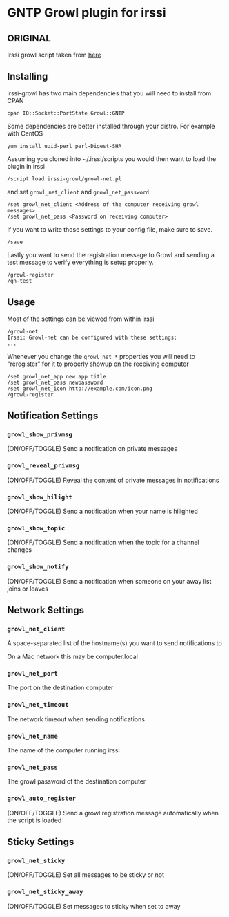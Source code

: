 # GNTP Growl plugin for irssi

## ORIGINAL
Irssi growl script taken from [here](http://axman6.homeip.net/blog/growl-net-irssi-script-its-back.html)

## Installing

irssi-growl has two main dependencies that you will need to install from CPAN

    cpan IO::Socket::PortState Growl::GNTP

Some dependencies are better installed through your distro. For example with CentOS

    yum install uuid-perl perl-Digest-SHA

Assuming you cloned into ~/.irssi/scripts you would then want to load the plugin in irssi

    /script load irssi-growl/growl-net.pl

and set `growl_net_client` and `growl_net_password`

    /set growl_net_client <Address of the computer receiving growl messages>
    /set growl_net_pass <Password on receiving computer>

If you want to write those settings to your config file, make sure to save.

    /save

Lastly you want to send the registration message to Growl and sending a test message to verify everything is setup properly.

    /growl-register
    /gn-test

## Usage

Most of the settings can be viewed from within irssi

    /growl-net
    Irssi: Growl-net can be configured with these settings:
    ...

Whenever you change the `growl_net_*` properties you will need to "reregister" for
it to properly showup on the receiving computer

    /set growl_net_app new app title
    /set growl_net_pass newpassword
    /set growl_net_icon http://example.com/icon.png
    /growl-register


## Notification Settings

### `growl_show_privmsg`
(ON/OFF/TOGGLE) Send a notification on private messages

### `growl_reveal_privmsg`
(ON/OFF/TOGGLE) Reveal the content of private messages in notifications

### `growl_show_hilight`
(ON/OFF/TOGGLE) Send a notification when your name is hilighted

### `growl_show_topic`
(ON/OFF/TOGGLE) Send a notification when the topic for a channel changes

### `growl_show_notify`
(ON/OFF/TOGGLE) Send a notification when someone on your away list joins or leaves

## Network Settings

### `growl_net_client`
A space-separated list of the hostname(s) you want to send notifications to

On a Mac network this may be computer.local

### `growl_net_port`
The port on the destination computer

### `growl_net_timeout`
The network timeout when sending notifications

### `growl_net_name`
The name of the computer running irssi

### `growl_net_pass`
The growl password of the destination computer

### `growl_auto_register`
(ON/OFF/TOGGLE) Send a growl registration message automatically when the script is loaded

## Sticky Settings

### `growl_net_sticky`
(ON/OFF/TOGGLE) Set all messages to be sticky or not

### `growl_net_sticky_away`
(ON/OFF/TOGGLE) Set messages to sticky when set to away
